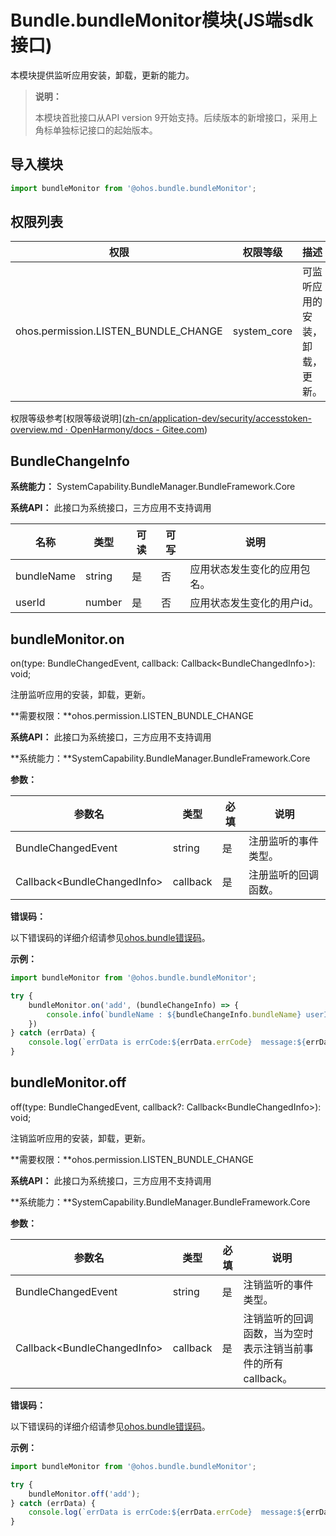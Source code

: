 # Bundle.bundleMonitor模块(JS端sdk接口)

本模块提供监听应用安装，卸载，更新的能力。

> **说明：**
>
> 本模块首批接口从API version 9开始支持。后续版本的新增接口，采用上角标单独标记接口的起始版本。

## 导入模块

```ts
import bundleMonitor from '@ohos.bundle.bundleMonitor';
```

## 权限列表

| 权限                                 | 权限等级    | 描述                           |
| ------------------------------------ | ----------- | ------------------------------ |
| ohos.permission.LISTEN_BUNDLE_CHANGE | system_core | 可监听应用的安装，卸载，更新。 |

权限等级参考[权限等级说明]([zh-cn/application-dev/security/accesstoken-overview.md · OpenHarmony/docs - Gitee.com](https://gitee.com/openharmony/docs/blob/master/zh-cn/application-dev/security/accesstoken-overview.md))

## BundleChangeInfo

**系统能力：** SystemCapability.BundleManager.BundleFramework.Core

**系统API：**  此接口为系统接口，三方应用不支持调用

| 名称       | 类型   | 可读 | 可写 | 说明                       |
| ---------- | ------ | ---- | ---- | -------------------------- |
| bundleName | string | 是   | 否   | 应用状态发生变化的应用包名。 |
| userId     | number | 是   | 否   | 应用状态发生变化的用户id。   |

## bundleMonitor.on

on(type: BundleChangedEvent, callback: Callback\<BundleChangedInfo>): void;

注册监听应用的安装，卸载，更新。

**需要权限：**ohos.permission.LISTEN_BUNDLE_CHANGE

**系统API：**  此接口为系统接口，三方应用不支持调用

**系统能力：**SystemCapability.BundleManager.BundleFramework.Core

**参数：**

| 参数名                       | 类型     | 必填 | 说明               |
| ---------------------------- | -------- | ---- | ------------------ |
| BundleChangedEvent           | string   | 是   | 注册监听的事件类型。 |
| Callback\<BundleChangedInfo> | callback | 是   | 注册监听的回调函数。 |

**错误码：**

以下错误码的详细介绍请参见[ohos.bundle错误码](../errorcodes/errorcode-bundle.md)。

**示例：**

```ts
import bundleMonitor from '@ohos.bundle.bundleMonitor';

try {
    bundleMonitor.on('add', (bundleChangeInfo) => {
        console.info(`bundleName : ${bundleChangeInfo.bundleName} userId : ${bundleChangeInfo.userId}`);
	})
} catch (errData) {
    console.log(`errData is errCode:${errData.errCode}  message:${errData.message}`);
}
```

## bundleMonitor.off

off(type: BundleChangedEvent, callback?: Callback\<BundleChangedInfo>): void;

注销监听应用的安装，卸载，更新。

**需要权限：**ohos.permission.LISTEN_BUNDLE_CHANGE

**系统API：**  此接口为系统接口，三方应用不支持调用

**系统能力：**SystemCapability.BundleManager.BundleFramework.Core

**参数：**

| 参数名                       | 类型     | 必填 | 说明                                                       |
| ---------------------------- | -------- | ---- | ---------------------------------------------------------- |
| BundleChangedEvent           | string   | 是   | 注销监听的事件类型。                                         |
| Callback\<BundleChangedInfo> | callback | 是   | 注销监听的回调函数，当为空时表示注销当前事件的所有callback。 |

**错误码：**

以下错误码的详细介绍请参见[ohos.bundle错误码](../errorcodes/errorcode-bundle.md)。

**示例：**

```ts
import bundleMonitor from '@ohos.bundle.bundleMonitor';

try {
    bundleMonitor.off('add');
} catch (errData) {
    console.log(`errData is errCode:${errData.errCode}  message:${errData.message}`);
}
```

